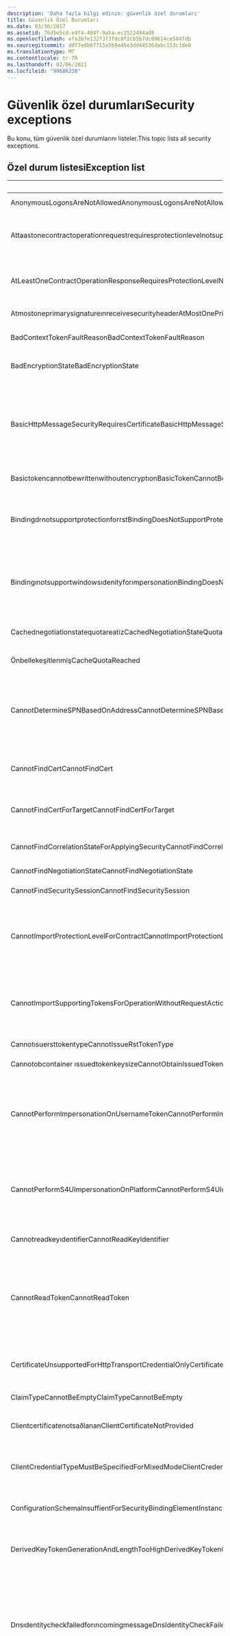 ```yaml
---
description: 'Daha fazla bilgi edinin: güvenlik özel durumları'
title: Güvenlik Özel Durumları
ms.date: 03/30/2017
ms.assetid: 76d5e5cd-e4f4-404f-9a5a-ec3522494ad8
ms.openlocfilehash: efa3b7e132f3f3fdc8f2cb5b7dc09614ce584fdb
ms.sourcegitcommit: ddf7edb67715a5b9a45e3dd44536dabc153c1de0
ms.translationtype: MT
ms.contentlocale: tr-TR
ms.lasthandoff: 02/06/2021
ms.locfileid: "99686238"
---
```

# <a name="security-exceptions"></a><span data-ttu-id="b41f9-103">Güvenlik özel durumları</span><span class="sxs-lookup"><span data-stu-id="b41f9-103">Security exceptions</span></span>

<span data-ttu-id="b41f9-104">Bu konu, tüm güvenlik özel durumlarını listeler.</span><span class="sxs-lookup"><span data-stu-id="b41f9-104">This topic lists all security exceptions.</span></span>

## <a name="exception-list"></a><span data-ttu-id="b41f9-105">Özel durum listesi</span><span class="sxs-lookup"><span data-stu-id="b41f9-105">Exception list</span></span>

|<span data-ttu-id="b41f9-106">Kaynak kodu</span><span class="sxs-lookup"><span data-stu-id="b41f9-106">Resource Code</span></span>|<span data-ttu-id="b41f9-107">Kaynak dizesi</span><span class="sxs-lookup"><span data-stu-id="b41f9-107">Resource String</span></span>|
|-------------------|---------------------|
|<span data-ttu-id="b41f9-108">AnonymousLogonsAreNotAllowed</span><span class="sxs-lookup"><span data-stu-id="b41f9-108">AnonymousLogonsAreNotAllowed</span></span>|<span data-ttu-id="b41f9-109">Hizmet, anonim olarak oturum açmaya izin vermez.</span><span class="sxs-lookup"><span data-stu-id="b41f9-109">The service does not allow you to log on anonymously.</span></span>|
|<span data-ttu-id="b41f9-110">Attaastonecontractoperationrequestrequiresprotectionlevelnotsupportedbybinding</span><span class="sxs-lookup"><span data-stu-id="b41f9-110">AtLeastOneContractOperationRequestRequiresProtectionLevelNotSupportedByBinding</span></span>|<span data-ttu-id="b41f9-111">İstek iletisinin korunması gerekir.</span><span class="sxs-lookup"><span data-stu-id="b41f9-111">The request message must be protected.</span></span> <span data-ttu-id="b41f9-112">Bu, belirtilen sözleşmenin bir işlemi için gereklidir.</span><span class="sxs-lookup"><span data-stu-id="b41f9-112">This is required by an operation of the specified contract.</span></span> <span data-ttu-id="b41f9-113">Korumanın belirtilen bağlama tarafından sağlanması gerekir.</span><span class="sxs-lookup"><span data-stu-id="b41f9-113">The protection must be provided by the specified binding.</span></span>|
|<span data-ttu-id="b41f9-114">AtLeastOneContractOperationResponseRequiresProtectionLevelNotSupportedByBinding</span><span class="sxs-lookup"><span data-stu-id="b41f9-114">AtLeastOneContractOperationResponseRequiresProtectionLevelNotSupportedByBinding</span></span>|<span data-ttu-id="b41f9-115">Yanıt iletisinin korunması gerekir.</span><span class="sxs-lookup"><span data-stu-id="b41f9-115">The response message must be protected.</span></span> <span data-ttu-id="b41f9-116">Bu, belirtilen sözleşmenin bir işlemi için gereklidir.</span><span class="sxs-lookup"><span data-stu-id="b41f9-116">This is required by an operation of the specified contract.</span></span> <span data-ttu-id="b41f9-117">Korumanın belirtilen bağlama tarafından sağlanması gerekir.</span><span class="sxs-lookup"><span data-stu-id="b41f9-117">The protection must be provided by the specified binding.</span></span>|
|<span data-ttu-id="b41f9-118">Atmostoneprimarysignatureınreceivesecurityheader</span><span class="sxs-lookup"><span data-stu-id="b41f9-118">AtMostOnePrimarySignatureInReceiveSecurityHeader</span></span>|<span data-ttu-id="b41f9-119">Güvenlik üstbilgisinde yalnızca bir birincil imzaya izin verilir.</span><span class="sxs-lookup"><span data-stu-id="b41f9-119">Only one primary signature is allowed in a security header.</span></span>|
|<span data-ttu-id="b41f9-120">BadContextTokenFaultReason</span><span class="sxs-lookup"><span data-stu-id="b41f9-120">BadContextTokenFaultReason</span></span>|<span data-ttu-id="b41f9-121">Güvenlik bağlamı belirtecinin geçerlilik aşımına uğradı veya geçersiz.</span><span class="sxs-lookup"><span data-stu-id="b41f9-121">The security context token expired or is not valid.</span></span> <span data-ttu-id="b41f9-122">İleti işlenmedi.</span><span class="sxs-lookup"><span data-stu-id="b41f9-122">The message was not processed.</span></span>|
|<span data-ttu-id="b41f9-123">BadEncryptionState</span><span class="sxs-lookup"><span data-stu-id="b41f9-123">BadEncryptionState</span></span>|<span data-ttu-id="b41f9-124">EncryptedData veya EncryptedKey, bu işlem için geçersiz bir durumda.</span><span class="sxs-lookup"><span data-stu-id="b41f9-124">The EncryptedData or EncryptedKey is in an invalid state for this operation.</span></span>|
|<span data-ttu-id="b41f9-125">BasicHttpMessageSecurityRequiresCertificate</span><span class="sxs-lookup"><span data-stu-id="b41f9-125">BasicHttpMessageSecurityRequiresCertificate</span></span>|<span data-ttu-id="b41f9-126">BasicHttp bağlaması, güvenli iletiler için BasicHttpBinding. Security. Message. ClientCredentialType 'ın BasicHttpMessageCredentialType. Certificate kimlik bilgisi türüne eşit olmasını gerektirir.</span><span class="sxs-lookup"><span data-stu-id="b41f9-126">BasicHttp binding requires that BasicHttpBinding.Security.Message.ClientCredentialType be equivalent to the BasicHttpMessageCredentialType.Certificate credential type for secure messages.</span></span> <span data-ttu-id="b41f9-127">Kullanıcı adı kimlik bilgileri için Transport veya TransportWithMessageCredential güvenliği ' ni seçin.</span><span class="sxs-lookup"><span data-stu-id="b41f9-127">Select Transport or TransportWithMessageCredential security for UserName credentials.</span></span>|
|<span data-ttu-id="b41f9-128">Basictokencannotbewrittenwithoutencryptıon</span><span class="sxs-lookup"><span data-stu-id="b41f9-128">BasicTokenCannotBeWrittenWithoutEncryption</span></span>|<span data-ttu-id="b41f9-129">Temel belirteç şifrelenmeden yazılamaz.</span><span class="sxs-lookup"><span data-stu-id="b41f9-129">The basic token cannot be written without encryption.</span></span>|
|<span data-ttu-id="b41f9-130">Bindingdrnotsupportprotectionforrst</span><span class="sxs-lookup"><span data-stu-id="b41f9-130">BindingDoesNotSupportProtectionForRst</span></span>|<span data-ttu-id="b41f9-131">Belirtilen sözleşme için belirtilen bağlama SecureConversation ile yapılandırılmış, ancak kimlik doğrulama modu istek/yanıt tabanlı bütünlüğü ve anlaşma için gereken gizliliği sağlayamıyor.</span><span class="sxs-lookup"><span data-stu-id="b41f9-131">The specified binding for the specified contract is configured with SecureConversation, but the authentication mode is not able to provide the request/reply-based integrity and confidentiality required for the negotiation.</span></span>|
|<span data-ttu-id="b41f9-132">Bindingınotsupportwindowsıdenityforımpersonation</span><span class="sxs-lookup"><span data-stu-id="b41f9-132">BindingDoesNotSupportWindowsIdenityForImpersonation</span></span>|<span data-ttu-id="b41f9-133">Belirtilen sözleşme işlemi otomatik kimliğe bürünme için Windows kimliği gerektirir.</span><span class="sxs-lookup"><span data-stu-id="b41f9-133">The specified contract operation requires Windows identity for automatic impersonation.</span></span> <span data-ttu-id="b41f9-134">Çağrıyı temsil eden bir Windows kimliği belirtilen sözleşme için belirtilen bağlama tarafından sağlanmadı.</span><span class="sxs-lookup"><span data-stu-id="b41f9-134">A Windows identity that represents the caller is not provided by the specified binding for the specified contract.</span></span>|
|<span data-ttu-id="b41f9-135">Cachednegotiationstatequotareatiz</span><span class="sxs-lookup"><span data-stu-id="b41f9-135">CachedNegotiationStateQuotaReached</span></span>|<span data-ttu-id="b41f9-136">Belirtilen kapasiteye ulaşıldığından hizmet, anlaşma durumunu önbelleğe alamaz.</span><span class="sxs-lookup"><span data-stu-id="b41f9-136">The service cannot cache the negotiation state as the specified capacity has been reached.</span></span> <span data-ttu-id="b41f9-137">İsteği yeniden deneyin.</span><span class="sxs-lookup"><span data-stu-id="b41f9-137">Retry the request.</span></span>|
|<span data-ttu-id="b41f9-138">Önbellekeşitlenmiş</span><span class="sxs-lookup"><span data-stu-id="b41f9-138">CacheQuotaReached</span></span>|<span data-ttu-id="b41f9-139">Öğe eklenemiyor.</span><span class="sxs-lookup"><span data-stu-id="b41f9-139">The item cannot be added.</span></span> <span data-ttu-id="b41f9-140">En büyük önbellek boyutu belirtilir.</span><span class="sxs-lookup"><span data-stu-id="b41f9-140">The maximum cache size is specified.</span></span>|
|<span data-ttu-id="b41f9-141">CannotDetermineSPNBasedOnAddress</span><span class="sxs-lookup"><span data-stu-id="b41f9-141">CannotDetermineSPNBasedOnAddress</span></span>|<span data-ttu-id="b41f9-142">İstemci, SspiNegotiation/Kerberos amacıyla belirtilen hedef adresteki kimliğe göre hizmet asıl adını belirleyemiyor.</span><span class="sxs-lookup"><span data-stu-id="b41f9-142">Client cannot determine the Service Principal Name based on the identity in the specified target address for the purpose of SspiNegotiation/Kerberos.</span></span> <span data-ttu-id="b41f9-143">Hedef adres kimliği, bir UPN kimliği (acmedomain \\ \gamze gibi) veya SPN kimliği (konak/bobs-Machine gibi) olmalıdır.</span><span class="sxs-lookup"><span data-stu-id="b41f9-143">The target address identity must be a UPN identity (like acmedomain\\\alice) or SPN identity (like host/bobs-machine).</span></span>|
|<span data-ttu-id="b41f9-144">CannotFindCert</span><span class="sxs-lookup"><span data-stu-id="b41f9-144">CannotFindCert</span></span>|<span data-ttu-id="b41f9-145">Belirtilen arama ölçütleri kullanılarak X. 509.952 sertifikası bulunamıyor: StoreName, StoreLocation, FindType, FindValue.</span><span class="sxs-lookup"><span data-stu-id="b41f9-145">Cannot find the X.509 certificate using the specified search criteria: StoreName, StoreLocation, FindType, FindValue.</span></span>|
|<span data-ttu-id="b41f9-146">CannotFindCertForTarget</span><span class="sxs-lookup"><span data-stu-id="b41f9-146">CannotFindCertForTarget</span></span>|<span data-ttu-id="b41f9-147">Belirtilen hedef için belirtilen arama ölçütleri kullanılarak X. 509.952 sertifikası bulunamıyor: StoreName, StoreLocation, FindType, FindValue.</span><span class="sxs-lookup"><span data-stu-id="b41f9-147">Cannot find The X.509 certificate using the specified search criteria: StoreName, StoreLocation, FindType, FindValue for the specified target.</span></span>|
|<span data-ttu-id="b41f9-148">CannotFindCorrelationStateForApplyingSecurity</span><span class="sxs-lookup"><span data-stu-id="b41f9-148">CannotFindCorrelationStateForApplyingSecurity</span></span>|<span data-ttu-id="b41f9-149">Yanıtlayanın yanıt vermesi için güvenlik uygulama bağıntı durumu bulunamıyor.</span><span class="sxs-lookup"><span data-stu-id="b41f9-149">Cannot find the correlation state for applying security to reply at the responder.</span></span>|
|<span data-ttu-id="b41f9-150">CannotFindNegotiationState</span><span class="sxs-lookup"><span data-stu-id="b41f9-150">CannotFindNegotiationState</span></span>|<span data-ttu-id="b41f9-151">Belirtilen bağlam için anlaşma durumu bulunamıyor.</span><span class="sxs-lookup"><span data-stu-id="b41f9-151">Cannot find the negotiation state for the specified context.</span></span>|
|<span data-ttu-id="b41f9-152">CannotFindSecuritySession</span><span class="sxs-lookup"><span data-stu-id="b41f9-152">CannotFindSecuritySession</span></span>|<span data-ttu-id="b41f9-153">Belirtilen KIMLIĞE sahip güvenlik oturumu bulunamıyor.</span><span class="sxs-lookup"><span data-stu-id="b41f9-153">Cannot find the security session with the specified ID.</span></span>|
|<span data-ttu-id="b41f9-154">CannotImportProtectionLevelForContract</span><span class="sxs-lookup"><span data-stu-id="b41f9-154">CannotImportProtectionLevelForContract</span></span>|<span data-ttu-id="b41f9-155">Bir işlemi içeri aktarma ilkesi belirtilen sözleşmeye yönelik bağlamayı içeri aktaramazsınız.</span><span class="sxs-lookup"><span data-stu-id="b41f9-155">The policy to import a process cannot import a binding for the specified contract.</span></span> <span data-ttu-id="b41f9-156">Bağlama için koruma gereksinimleri, anlaşma için önceden içeri aktarılmış bir bağlama ile uyumlu değildir.</span><span class="sxs-lookup"><span data-stu-id="b41f9-156">The protection requirements for the binding are not compatible with a binding already imported for the contract.</span></span> <span data-ttu-id="b41f9-157">Bağlamayı yeniden yapılandırmanız gerekir.</span><span class="sxs-lookup"><span data-stu-id="b41f9-157">You must reconfigure the binding.</span></span>|
|<span data-ttu-id="b41f9-158">CannotImportSupportingTokensForOperationWithoutRequestAction</span><span class="sxs-lookup"><span data-stu-id="b41f9-158">CannotImportSupportingTokensForOperationWithoutRequestAction</span></span>|<span data-ttu-id="b41f9-159">Güvenlik ilkesi içeri aktarılamadı.</span><span class="sxs-lookup"><span data-stu-id="b41f9-159">Security policy import failed.</span></span> <span data-ttu-id="b41f9-160">Güvenlik ilkesi, işlem kapsamında destekleyici belirteç gereksinimlerini içerir.</span><span class="sxs-lookup"><span data-stu-id="b41f9-160">The security policy contains supporting token requirements at the operation scope.</span></span> <span data-ttu-id="b41f9-161">Sözleşme açıklaması, bu işlemle ilişkili istek iletisi için eylemi belirtmiyor.</span><span class="sxs-lookup"><span data-stu-id="b41f9-161">The contract description does not specify the action for the request message associated with this operation.</span></span>|
|<span data-ttu-id="b41f9-162">Cannotısuersttokentype</span><span class="sxs-lookup"><span data-stu-id="b41f9-162">CannotIssueRstTokenType</span></span>|<span data-ttu-id="b41f9-163">Belirteç veya belirtilen tür yapılamıyor.</span><span class="sxs-lookup"><span data-stu-id="b41f9-163">Cannot issue the token or specified type.</span></span>|
|<span data-ttu-id="b41f9-164">Cannotobcontainer ıssuedtokenkeysize</span><span class="sxs-lookup"><span data-stu-id="b41f9-164">CannotObtainIssuedTokenKeySize</span></span>|<span data-ttu-id="b41f9-165">Verilen belirtecin anahtar boyutu belirlenemiyor.</span><span class="sxs-lookup"><span data-stu-id="b41f9-165">Cannot determine the key size of the issued token.</span></span>|
|<span data-ttu-id="b41f9-166">CannotPerformImpersonationOnUsernameToken</span><span class="sxs-lookup"><span data-stu-id="b41f9-166">CannotPerformImpersonationOnUsernameToken</span></span>|<span data-ttu-id="b41f9-167">İstemci belirtecini kullanarak kimliğe bürünme mümkün değildir.</span><span class="sxs-lookup"><span data-stu-id="b41f9-167">Impersonation using the client token is not possible.</span></span> <span data-ttu-id="b41f9-168">Belirtilen sözleşme için belirtilen bağlama, kayıtlı bir üyelik sağlayıcısıyla istemci kimlik doğrulaması için Kullanıcı adı güvenlik belirtecini kullanır.</span><span class="sxs-lookup"><span data-stu-id="b41f9-168">The specified binding for the specified contract uses the Username Security Token for client authentication with a Membership Provider registered.</span></span> <span data-ttu-id="b41f9-169">İstemci için farklı türde bir güvenlik belirteci kullanın.</span><span class="sxs-lookup"><span data-stu-id="b41f9-169">Use a different type of security token for the client.</span></span>|
|<span data-ttu-id="b41f9-170">CannotPerformS4UImpersonationOnPlatform</span><span class="sxs-lookup"><span data-stu-id="b41f9-170">CannotPerformS4UImpersonationOnPlatform</span></span>|<span data-ttu-id="b41f9-171">Belirtilen sözleşme için belirtilen bağlama yalnızca Windows Server 2003 ve Windows 'un daha yeni bir sürümünde kimliğe bürünme özelliğini destekliyor.</span><span class="sxs-lookup"><span data-stu-id="b41f9-171">The specified binding for the specified contract supports impersonation only on Windows Server 2003 and newer version of Windows.</span></span> <span data-ttu-id="b41f9-172">İptal özellikli güvenli konuşma ile SspiNegotiated kimlik doğrulaması ve bağlamayı kullanın.</span><span class="sxs-lookup"><span data-stu-id="b41f9-172">Use SspiNegotiated authentication and a binding with Secure Conversation with cancellation enabled.</span></span>|
|<span data-ttu-id="b41f9-173">Cannotreadkeyıdentifier</span><span class="sxs-lookup"><span data-stu-id="b41f9-173">CannotReadKeyIdentifier</span></span>|<span data-ttu-id="b41f9-174">Belirtilen ad alanı ile belirtilen öğeden KeyIdentifier okunamıyor.</span><span class="sxs-lookup"><span data-stu-id="b41f9-174">Cannot read the KeyIdentifier from the specified element with the specified namespace.</span></span>|
|<span data-ttu-id="b41f9-175">CannotReadToken</span><span class="sxs-lookup"><span data-stu-id="b41f9-175">CannotReadToken</span></span>|<span data-ttu-id="b41f9-176">Belirtilen bir ValueType ile, belirtilen öğeden, BinarySecretSecurityToken için belirtilen ad alanına belirteç okunamıyor.</span><span class="sxs-lookup"><span data-stu-id="b41f9-176">Cannot read the token from the specified element with the specified namespace for BinarySecretSecurityToken, with a specified ValueType.</span></span> <span data-ttu-id="b41f9-177">Bu öğenin geçerli olması bekleniyorsa, güvenliğin belirtilen ad, ad alanı ve değer türü ile belirteçleri kullanması için yapılandırıldığından emin olun.</span><span class="sxs-lookup"><span data-stu-id="b41f9-177">If this element is expected to be valid, ensure that security is configured to consume tokens with the name, namespace and value type specified.</span></span>|
|<span data-ttu-id="b41f9-178">CertificateUnsupportedForHttpTransportCredentialOnly</span><span class="sxs-lookup"><span data-stu-id="b41f9-178">CertificateUnsupportedForHttpTransportCredentialOnly</span></span>|<span data-ttu-id="b41f9-179">Sertifika tabanlı istemci kimlik doğrulaması, TransportCredentialOnly güvenlik modunda desteklenmez.</span><span class="sxs-lookup"><span data-stu-id="b41f9-179">Certificate-based client authentication is not supported in TransportCredentialOnly security mode.</span></span> <span data-ttu-id="b41f9-180">Taşıma güvenliği modunu seçin.</span><span class="sxs-lookup"><span data-stu-id="b41f9-180">Select the Transport security mode.</span></span>|
|<span data-ttu-id="b41f9-181">ClaimTypeCannotBeEmpty</span><span class="sxs-lookup"><span data-stu-id="b41f9-181">ClaimTypeCannotBeEmpty</span></span>|<span data-ttu-id="b41f9-182">ClaimType boş bir dize olamaz.</span><span class="sxs-lookup"><span data-stu-id="b41f9-182">The claimType cannot be an empty string.</span></span>|
|<span data-ttu-id="b41f9-183">Clientcertificatenotsaðlanan</span><span class="sxs-lookup"><span data-stu-id="b41f9-183">ClientCertificateNotProvided</span></span>|<span data-ttu-id="b41f9-184">İstemci sertifikası sağlanmadı.</span><span class="sxs-lookup"><span data-stu-id="b41f9-184">The certificate for the client has not been provided.</span></span> <span data-ttu-id="b41f9-185">Sertifika ClientCredentials veya ServiceCredentials üzerinde ayarlanabilir.</span><span class="sxs-lookup"><span data-stu-id="b41f9-185">The certificate can be set on the ClientCredentials or ServiceCredentials.</span></span>|
|<span data-ttu-id="b41f9-186">ClientCredentialTypeMustBeSpecifiedForMixedMode</span><span class="sxs-lookup"><span data-stu-id="b41f9-186">ClientCredentialTypeMustBeSpecifiedForMixedMode</span></span>|<span data-ttu-id="b41f9-187">ClientCredentialType. None, TransportWithMessageCredential güvenlik modu için geçerli değil.</span><span class="sxs-lookup"><span data-stu-id="b41f9-187">ClientCredentialType.None is not valid for the TransportWithMessageCredential security mode.</span></span> <span data-ttu-id="b41f9-188">Bir kimlik bilgisi türü belirtin veya farklı bir güvenlik modu kullanın.</span><span class="sxs-lookup"><span data-stu-id="b41f9-188">Specify a credential type or use a different security mode.</span></span>|
|<span data-ttu-id="b41f9-189">ConfigurationSchemaInsuffientForSecurityBindingElementInstance</span><span class="sxs-lookup"><span data-stu-id="b41f9-189">ConfigurationSchemaInsuffientForSecurityBindingElementInstance</span></span>|<span data-ttu-id="b41f9-190">Yapılandırma şeması, aşağıdaki güvenlik bağlama öğesinin standart dışı yapılandırmasını anlatmak için yetersiz:</span><span class="sxs-lookup"><span data-stu-id="b41f9-190">The configuration schema is insufficient to describe the non-standard configuration of the following security binding element:</span></span>|
|<span data-ttu-id="b41f9-191">DerivedKeyTokenGenerationAndLengthTooHigh</span><span class="sxs-lookup"><span data-stu-id="b41f9-191">DerivedKeyTokenGenerationAndLengthTooHigh</span></span>|<span data-ttu-id="b41f9-192">Türetilmiş anahtarın belirtilen oluşturma ve uzunluğu, izin verilen en yüksek uzaklıktan büyük bir anahtar türetme uzaklığıyla sonuçlanır.</span><span class="sxs-lookup"><span data-stu-id="b41f9-192">The derived key's specified generation and length result in a key derivation offset that is greater than the maximum offset allowed.</span></span>|
|<span data-ttu-id="b41f9-193">Dnsıdentitycheckfailedforıncomingmessage</span><span class="sxs-lookup"><span data-stu-id="b41f9-193">DnsIdentityCheckFailedForIncomingMessage</span></span>|<span data-ttu-id="b41f9-194">Kimlik denetimi gelen iletide başarısız oldu.</span><span class="sxs-lookup"><span data-stu-id="b41f9-194">The identity check failed for the incoming message.</span></span> <span data-ttu-id="b41f9-195">Uzak uç noktanın beklenen etki alanı adı sistemi (DNS) kimliği belirtildi.</span><span class="sxs-lookup"><span data-stu-id="b41f9-195">The expected domain name system (DNS) identity of the remote endpoint was specified.</span></span> <span data-ttu-id="b41f9-196">Uzak uç nokta, belirtilen etki alanı adı sistemi (DNS) talebini sağladı.</span><span class="sxs-lookup"><span data-stu-id="b41f9-196">The remote endpoint provided the specified domain name system (DNS) claim.</span></span> <span data-ttu-id="b41f9-197">Bu yasal bir uzak uç nokta ise, kanal proxy 'si oluştururken EndpointAddress öğesinin Identity özelliği olarak etki alanı adı sistem kimliğini belirterek sorunu çözebilirsiniz.</span><span class="sxs-lookup"><span data-stu-id="b41f9-197">If this is a legitimate remote endpoint, you can fix the problem by specifying domain name system identity as the identity property of EndpointAddress when creating channel proxy.</span></span>|
|<span data-ttu-id="b41f9-198">Dnsıdentitycheckfailedforoutgoingmessage</span><span class="sxs-lookup"><span data-stu-id="b41f9-198">DnsIdentityCheckFailedForOutgoingMessage</span></span>|<span data-ttu-id="b41f9-199">Kimlik denetimi, giden ileti için başarısız oldu. Uzak uç nokta, belirtilen etki alanı adı sistem kimliğine sahip olmalıdır.</span><span class="sxs-lookup"><span data-stu-id="b41f9-199">The identity check failed for the message that was going out. The remote endpoint should have had the specified domain name system identity.</span></span> <span data-ttu-id="b41f9-200">Uzak uç nokta, etki alanı adı sistemi (DNS) talebini sağladı.</span><span class="sxs-lookup"><span data-stu-id="b41f9-200">The remote endpoint provided the domain name system (DNS) claim.</span></span> <span data-ttu-id="b41f9-201">Bu yasal bir uzak uç nokta ise, kanal proxy 'si oluştururken DNS kimliğini EndpointAddress öğesinin Identity özelliği olarak açıkça belirterek sorunu çözebilirsiniz.</span><span class="sxs-lookup"><span data-stu-id="b41f9-201">If this is a legitimate remote endpoint, you can fix the problem by explicitly specifying DNS identity as the Identity property of EndpointAddress when creating channel proxy.</span></span>|
|<span data-ttu-id="b41f9-202">Duplicateıdınmessagetobedoğrulandı</span><span class="sxs-lookup"><span data-stu-id="b41f9-202">DuplicateIdInMessageToBeVerified</span></span>|<span data-ttu-id="b41f9-203">Belirtilen KIMLIK doğrulama için sağlanan iletide iki kez oluştu.</span><span class="sxs-lookup"><span data-stu-id="b41f9-203">The specified ID occurred twice in the message that is supplied for verification.</span></span>|
|<span data-ttu-id="b41f9-204">EmptyBase64Attribute</span><span class="sxs-lookup"><span data-stu-id="b41f9-204">EmptyBase64Attribute</span></span>|<span data-ttu-id="b41f9-205">Gerekli Base-64 öznitelik adı ve ad alanı için boş bir değer bulundu.</span><span class="sxs-lookup"><span data-stu-id="b41f9-205">An empty value was found for the required base-64 attribute name and namespace.</span></span>|
|<span data-ttu-id="b41f9-206">ExportOfBindingWithAsymmetricAndTransportSecurityNotSupported</span><span class="sxs-lookup"><span data-stu-id="b41f9-206">ExportOfBindingWithAsymmetricAndTransportSecurityNotSupported</span></span>|<span data-ttu-id="b41f9-207">Güvenlik ilkesi dışarı aktarılamadı.</span><span class="sxs-lookup"><span data-stu-id="b41f9-207">Security policy export failed.</span></span> <span data-ttu-id="b41f9-208">Bağlama hem bir AsymmetricSecurityBindingElement hem de güvenli bir aktarım bağlama öğesi içerir.</span><span class="sxs-lookup"><span data-stu-id="b41f9-208">The binding contains both an AsymmetricSecurityBindingElement and a secure transport binding element.</span></span> <span data-ttu-id="b41f9-209">Böyle bir bağlama için ilke dışarı aktarma desteklenmiyor.</span><span class="sxs-lookup"><span data-stu-id="b41f9-209">Policy export for such a binding is not supported.</span></span>|
|<span data-ttu-id="b41f9-210">ExportOfBindingWithSymmetricAndTransportSecurityNotSupported</span><span class="sxs-lookup"><span data-stu-id="b41f9-210">ExportOfBindingWithSymmetricAndTransportSecurityNotSupported</span></span>|<span data-ttu-id="b41f9-211">Güvenlik ilkesi dışarı aktarılamadı.</span><span class="sxs-lookup"><span data-stu-id="b41f9-211">Security policy export failed.</span></span> <span data-ttu-id="b41f9-212">Bağlama hem SymmetricSecurityBindingElement hem de güvenli bir aktarım bağlama öğesi içerir.</span><span class="sxs-lookup"><span data-stu-id="b41f9-212">The binding contains both a SymmetricSecurityBindingElement and a secure transport binding element.</span></span> <span data-ttu-id="b41f9-213">Böyle bir bağlama için ilke dışarı aktarma desteklenmiyor.</span><span class="sxs-lookup"><span data-stu-id="b41f9-213">Policy export for such a binding is not supported.</span></span>|
|<span data-ttu-id="b41f9-214">ExportOfBindingWithTransportSecurityBindingElementAndNoTransportSecurityNotSupported</span><span class="sxs-lookup"><span data-stu-id="b41f9-214">ExportOfBindingWithTransportSecurityBindingElementAndNoTransportSecurityNotSupported</span></span>|<span data-ttu-id="b41f9-215">Güvenlik ilkesi dışarı aktarılamadı.</span><span class="sxs-lookup"><span data-stu-id="b41f9-215">Security policy export failed.</span></span> <span data-ttu-id="b41f9-216">Bağlama bir TransportSecurityBindingElement içeriyor, ancak ITransportTokenAssertionProvider uygulayan bir aktarım bağlama öğesi yok.</span><span class="sxs-lookup"><span data-stu-id="b41f9-216">The binding contains a TransportSecurityBindingElement but no transport binding element that implements ITransportTokenAssertionProvider.</span></span> <span data-ttu-id="b41f9-217">Böyle bir bağlama için ilke dışarı aktarma desteklenmiyor.</span><span class="sxs-lookup"><span data-stu-id="b41f9-217">Policy export for such a binding is not supported.</span></span> <span data-ttu-id="b41f9-218">Bağlamadaki taşıma bağlama öğesinin ITransportTokenAssertionProvider arabirimini uyguladığından emin olun.</span><span class="sxs-lookup"><span data-stu-id="b41f9-218">Make sure the transport binding element in the binding implements the ITransportTokenAssertionProvider interface.</span></span>|
|<span data-ttu-id="b41f9-219">Buluna bulunan Çoğulcert</span><span class="sxs-lookup"><span data-stu-id="b41f9-219">FoundMultipleCerts</span></span>|<span data-ttu-id="b41f9-220">Belirtilen arama ölçütleri kullanılarak birden çok X. 509.952 sertifikası bulundu: StoreName, StoreLocation, FindType, FindValue.</span><span class="sxs-lookup"><span data-stu-id="b41f9-220">Found multiple X.509 certificates using the specified search criteria: StoreName, StoreLocation, FindType, FindValue.</span></span> <span data-ttu-id="b41f9-221">Daha belirli bir bulma değeri sağlayın.</span><span class="sxs-lookup"><span data-stu-id="b41f9-221">Provide a more specific find value.</span></span>|
|<span data-ttu-id="b41f9-222">Buluna bulunan Çoğulcertsfortarget</span><span class="sxs-lookup"><span data-stu-id="b41f9-222">FoundMultipleCertsForTarget</span></span>|<span data-ttu-id="b41f9-223">Belirtilen hedef için belirtilen arama ölçütleri kullanılarak birden çok X. 509.440 sertifikası bulundu: StoreName, StoreLocation, FindType, FindValue.</span><span class="sxs-lookup"><span data-stu-id="b41f9-223">Found multiple X.509 certificates using the specified search criteria: StoreName, StoreLocation, FindType, FindValue for the specified target.</span></span> <span data-ttu-id="b41f9-224">Daha belirli bir bulma değeri sağlayın.</span><span class="sxs-lookup"><span data-stu-id="b41f9-224">Provide a more specific find value.</span></span>|
|<span data-ttu-id="b41f9-225">HeaderDecryptionNotSupportedInWsSecurityJan2004</span><span class="sxs-lookup"><span data-stu-id="b41f9-225">HeaderDecryptionNotSupportedInWsSecurityJan2004</span></span>|<span data-ttu-id="b41f9-226">SecurityVersion. WSSecurityJan2004, üst bilgi şifre çözmeyi desteklemez.</span><span class="sxs-lookup"><span data-stu-id="b41f9-226">SecurityVersion.WSSecurityJan2004 does not support header decryption.</span></span> <span data-ttu-id="b41f9-227">Tam iletiyi şifrelemek için SecurityVersion. WsSecurityXXX2005 ve üstünü kullanın veya aktarım güvenliği kullanın.</span><span class="sxs-lookup"><span data-stu-id="b41f9-227">Use SecurityVersion.WsSecurityXXX2005 and above or use transport security to encrypt the full message.</span></span>|
|<span data-ttu-id="b41f9-228">Identitycheckfailedforıncomingmessage</span><span class="sxs-lookup"><span data-stu-id="b41f9-228">IdentityCheckFailedForIncomingMessage</span></span>|<span data-ttu-id="b41f9-229">Kimlik denetimi gelen iletide başarısız oldu.</span><span class="sxs-lookup"><span data-stu-id="b41f9-229">The identity check failed for the incoming message.</span></span> <span data-ttu-id="b41f9-230">Hedef uç nokta için beklenen kimlik belirtildi.</span><span class="sxs-lookup"><span data-stu-id="b41f9-230">The expected identity is specified for the target endpoint.</span></span>|
|<span data-ttu-id="b41f9-231">Identitycheckfailedforoutgoingmessage</span><span class="sxs-lookup"><span data-stu-id="b41f9-231">IdentityCheckFailedForOutgoingMessage</span></span>|<span data-ttu-id="b41f9-232">Kimlik denetimi giden iletide başarısız oldu.</span><span class="sxs-lookup"><span data-stu-id="b41f9-232">The identity check failed for the outgoing message.</span></span> <span data-ttu-id="b41f9-233">Hedef uç nokta için beklenen kimlik belirtildi.</span><span class="sxs-lookup"><span data-stu-id="b41f9-233">The expected identity is specified for the target endpoint.</span></span>|
|<span data-ttu-id="b41f9-234">IncorrectSpnOrUpnSpecified</span><span class="sxs-lookup"><span data-stu-id="b41f9-234">IncorrectSpnOrUpnSpecified</span></span>|<span data-ttu-id="b41f9-235">Güvenlik desteği sağlayıcısı arabirimi (SSPI) kimlik doğrulaması başarısız oldu.</span><span class="sxs-lookup"><span data-stu-id="b41f9-235">Security Support Provider Interface (SSPI) authentication failed.</span></span> <span data-ttu-id="b41f9-236">Sunucu belirtilen kimliğe sahip bir hesapta çalışmıyor olabilir.</span><span class="sxs-lookup"><span data-stu-id="b41f9-236">The server may not be running in an account with the specified identity.</span></span> <span data-ttu-id="b41f9-237">Sunucu bir hizmet hesabında çalışıyorsa (örneğin, ağ hizmeti), hesabın ServicePrincipalName öğesini sunucu için EndpointAddress öğesinde kimlik olarak belirtin.</span><span class="sxs-lookup"><span data-stu-id="b41f9-237">If the server is running in a service account (Network Service for example), specify the account's ServicePrincipalName as the identity in the EndpointAddress for the server.</span></span> <span data-ttu-id="b41f9-238">Sunucu bir kullanıcı hesabında çalışıyorsa, hesabın UserPrincipalName değerini sunucu için EndpointAddress öğesinde kimlik olarak belirtin.</span><span class="sxs-lookup"><span data-stu-id="b41f9-238">If the server is running in a user account, specify the account's UserPrincipalName as the identity in the EndpointAddress for the server.</span></span>|
|<span data-ttu-id="b41f9-239">Invalidattributeınsignedheader</span><span class="sxs-lookup"><span data-stu-id="b41f9-239">InvalidAttributeInSignedHeader</span></span>|<span data-ttu-id="b41f9-240">Belirtilen imzalı üst bilgi belirtilen özniteliği içeriyor.</span><span class="sxs-lookup"><span data-stu-id="b41f9-240">The specified signed header contains the specified attribute.</span></span> <span data-ttu-id="b41f9-241">Beklenen öznitelik belirtildi.</span><span class="sxs-lookup"><span data-stu-id="b41f9-241">The expected attribute is specified.</span></span>|
|<span data-ttu-id="b41f9-242">Invalidcloseresponseaction</span><span class="sxs-lookup"><span data-stu-id="b41f9-242">InvalidCloseResponseAction</span></span>|<span data-ttu-id="b41f9-243">Belirtilen geçersiz eylemle bir güvenlik oturumu kapatma yanıtı alındı.</span><span class="sxs-lookup"><span data-stu-id="b41f9-243">A security session close response was received with the specified invalid action.</span></span>|
|<span data-ttu-id="b41f9-244">Invalidqname</span><span class="sxs-lookup"><span data-stu-id="b41f9-244">InvalidQName</span></span>|<span data-ttu-id="b41f9-245">QName geçersiz.</span><span class="sxs-lookup"><span data-stu-id="b41f9-245">The QName is invalid.</span></span>|
|<span data-ttu-id="b41f9-246">Invalidrenewresponseaction</span><span class="sxs-lookup"><span data-stu-id="b41f9-246">InvalidRenewResponseAction</span></span>|<span data-ttu-id="b41f9-247">Belirtilen geçersiz eylemle bir güvenlik oturumu yenileme yanıtı alındı.</span><span class="sxs-lookup"><span data-stu-id="b41f9-247">A security session renew response was received with the specified invalid action.</span></span>|
|<span data-ttu-id="b41f9-248">InvalidSspiNegotiation</span><span class="sxs-lookup"><span data-stu-id="b41f9-248">InvalidSspiNegotiation</span></span>|<span data-ttu-id="b41f9-249">Güvenlik desteği sağlayıcısı arabirimi anlaşması başarısız oldu.</span><span class="sxs-lookup"><span data-stu-id="b41f9-249">The Security Support Provider Interface negotiation failed.</span></span>|
|<span data-ttu-id="b41f9-250">IssuerBindingNotPresentInTokenRequirement</span><span class="sxs-lookup"><span data-stu-id="b41f9-250">IssuerBindingNotPresentInTokenRequirement</span></span>|<span data-ttu-id="b41f9-251">Güvenlik belirteci Yöneticisi, güvenli konuşmayı açıklayan belirteç gereksiniminde önyükleme güvenlik bağlama öğesinin belirtilmesini gerektirir.</span><span class="sxs-lookup"><span data-stu-id="b41f9-251">The security token manager requires the bootstrap security binding element to be specified in the token requirement that describes secure conversation.</span></span> <span data-ttu-id="b41f9-252">Belirteç gereksinimi aşağıdaki şekilde belirtilmiştir.</span><span class="sxs-lookup"><span data-stu-id="b41f9-252">The token requirement is specified as follows.</span></span>|
|<span data-ttu-id="b41f9-253">Keylengthmustbemultipleofsekiz</span><span class="sxs-lookup"><span data-stu-id="b41f9-253">KeyLengthMustBeMultipleOfEight</span></span>|<span data-ttu-id="b41f9-254">Belirtilen anahtar uzunluğu simetrik anahtarlar için 8 ' in katı değil.</span><span class="sxs-lookup"><span data-stu-id="b41f9-254">The specified key length is not a multiple of 8 for symmetric keys.</span></span>|
|<span data-ttu-id="b41f9-255">Lsaauthoritynotgörüşülen</span><span class="sxs-lookup"><span data-stu-id="b41f9-255">LsaAuthorityNotContacted</span></span>|<span data-ttu-id="b41f9-256">İç SSL hatası (Ayrıntılar için Win32 durum koduna bakın).</span><span class="sxs-lookup"><span data-stu-id="b41f9-256">Internal SSL error (refer to Win32 status code for details).</span></span> <span data-ttu-id="b41f9-257">Anahtar değişimi yeteneğine sahip olup olmadığını öğrenmek için sunucu sertifikasını kontrol edin.</span><span class="sxs-lookup"><span data-stu-id="b41f9-257">Check the server certificate to determine if it is capable of key exchange.</span></span>|
|<span data-ttu-id="b41f9-258">MaximumPolicyRedirectionsExceeded</span><span class="sxs-lookup"><span data-stu-id="b41f9-258">MaximumPolicyRedirectionsExceeded</span></span>|<span data-ttu-id="b41f9-259">Özyinelemeli ilke getirme sınırına ulaşıldı.</span><span class="sxs-lookup"><span data-stu-id="b41f9-259">The recursive policy fetching limit has been reached.</span></span> <span data-ttu-id="b41f9-260">Federasyon Hizmeti zincirinde bir döngü olup olmadığını kontrol edin.</span><span class="sxs-lookup"><span data-stu-id="b41f9-260">Check to determine if there is a loop in the federation service chain.</span></span>|
|<span data-ttu-id="b41f9-261">Messagepartspecificationmustbesabit</span><span class="sxs-lookup"><span data-stu-id="b41f9-261">MessagePartSpecificationMustBeImmutable</span></span>|<span data-ttu-id="b41f9-262">İleti bölümü belirtiminin ayarlanmadan önce sabit hale getirilmeli.</span><span class="sxs-lookup"><span data-stu-id="b41f9-262">Message part specification must be made constant before being set.</span></span>|
|<span data-ttu-id="b41f9-263">Missingcustomcercertificate Atevalidator</span><span class="sxs-lookup"><span data-stu-id="b41f9-263">MissingCustomCertificateValidator</span></span>|<span data-ttu-id="b41f9-264">X509CertificateValidationMode. Custom, Customcercertificate Atevalidator gerektirir.</span><span class="sxs-lookup"><span data-stu-id="b41f9-264">X509CertificateValidationMode.Custom requires CustomCertificateValidator.</span></span> <span data-ttu-id="b41f9-265">Customcercertificate Atevalidator özelliğini belirtin.</span><span class="sxs-lookup"><span data-stu-id="b41f9-265">Specify the CustomCertificateValidator property.</span></span>|
|<span data-ttu-id="b41f9-266">MissingCustomUserNamePasswordValidator</span><span class="sxs-lookup"><span data-stu-id="b41f9-266">MissingCustomUserNamePasswordValidator</span></span>|<span data-ttu-id="b41f9-267">UserNamePasswordValidationMode. Custom, CustomUserNamePasswordValidator gerektirir.</span><span class="sxs-lookup"><span data-stu-id="b41f9-267">UserNamePasswordValidationMode.Custom requires CustomUserNamePasswordValidator.</span></span> <span data-ttu-id="b41f9-268">CustomUserNamePasswordValidator özelliğini belirtin.</span><span class="sxs-lookup"><span data-stu-id="b41f9-268">Specify the CustomUserNamePasswordValidator property.</span></span>|
|<span data-ttu-id="b41f9-269">MissingMembershipProvider</span><span class="sxs-lookup"><span data-stu-id="b41f9-269">MissingMembershipProvider</span></span>|<span data-ttu-id="b41f9-270">UserNamePasswordValidationMode. MembershipProvider, MembershipProvider gerektirir.</span><span class="sxs-lookup"><span data-stu-id="b41f9-270">UserNamePasswordValidationMode.MembershipProvider requires MembershipProvider.</span></span> <span data-ttu-id="b41f9-271">MembershipProvider özelliğini belirtin.</span><span class="sxs-lookup"><span data-stu-id="b41f9-271">Specify the MembershipProvider property.</span></span>|
|<span data-ttu-id="b41f9-272">Nobinarynesayfaysend</span><span class="sxs-lookup"><span data-stu-id="b41f9-272">NoBinaryNegoToSend</span></span>|<span data-ttu-id="b41f9-273">Diğer tarafa hiçbir ikili anlaşma gönderilmedi.</span><span class="sxs-lookup"><span data-stu-id="b41f9-273">No binary negotiation was sent to the other party.</span></span>|
|<span data-ttu-id="b41f9-274">Noencryptionpartsbelirtti</span><span class="sxs-lookup"><span data-stu-id="b41f9-274">NoEncryptionPartsSpecified</span></span>|<span data-ttu-id="b41f9-275">Belirtilen eyleme sahip iletiler için şifreleme iletisi bölümü belirtilmedi.</span><span class="sxs-lookup"><span data-stu-id="b41f9-275">No encryption message parts were specified for messages with the specified  action.</span></span>|
|<span data-ttu-id="b41f9-276">Nokeyınfoınencrypteditemtofinddecryptingtoken</span><span class="sxs-lookup"><span data-stu-id="b41f9-276">NoKeyInfoInEncryptedItemToFindDecryptingToken</span></span>|<span data-ttu-id="b41f9-277">Şifre çözme belirtecini bulmak için şifrelenen öğede KeyInfo değeri bulunamadı.</span><span class="sxs-lookup"><span data-stu-id="b41f9-277">The KeyInfo value was not found in the encrypted item to find the decrypting token.</span></span>|
|<span data-ttu-id="b41f9-278">NonceLengthTooShort</span><span class="sxs-lookup"><span data-stu-id="b41f9-278">NonceLengthTooShort</span></span>|<span data-ttu-id="b41f9-279">Belirtilen nonce çok kısa.</span><span class="sxs-lookup"><span data-stu-id="b41f9-279">The specified nonce is too short.</span></span> <span data-ttu-id="b41f9-280">Gerekli en düşük nonce uzunluğu 4 bayttır.</span><span class="sxs-lookup"><span data-stu-id="b41f9-280">The minimum required nonce length is 4 bytes.</span></span>|
|<span data-ttu-id="b41f9-281">Nooutgoingendpointaddressavailablefordoıngidentitycheck</span><span class="sxs-lookup"><span data-stu-id="b41f9-281">NoOutgoingEndpointAddressAvailableForDoingIdentityCheck</span></span>|<span data-ttu-id="b41f9-282">Gönderilecek bir iletideki kimliği denetlemek için hiçbir giden EndpointAddress yok.</span><span class="sxs-lookup"><span data-stu-id="b41f9-282">No outgoing EndpointAddress is available to check the identity on a message to be sent.</span></span>|
|<span data-ttu-id="b41f9-283">Nooutgoingendpointaddressavailablefordoıngidentitycheckonreply</span><span class="sxs-lookup"><span data-stu-id="b41f9-283">NoOutgoingEndpointAddressAvailableForDoingIdentityCheckOnReply</span></span>|<span data-ttu-id="b41f9-284">Alınan bir yanıttaki kimliği denetlemek için hiçbir giden EndpointAddress yok.</span><span class="sxs-lookup"><span data-stu-id="b41f9-284">No outgoing EndpointAddress is available to check the identity on a received reply.</span></span>|
|<span data-ttu-id="b41f9-285">NoPartsOfMessageMatchedPartsToSign</span><span class="sxs-lookup"><span data-stu-id="b41f9-285">NoPartsOfMessageMatchedPartsToSign</span></span>|<span data-ttu-id="b41f9-286">Verilen ileti bölümü belirtimiyle eşleşen iletinin bir kısmı olmadığından imza oluşturulmadı.</span><span class="sxs-lookup"><span data-stu-id="b41f9-286">No signature was created because no part of the message matched the supplied message part specification.</span></span>|
|<span data-ttu-id="b41f9-287">NoPrincipalSpecifiedInAuthorizationContext</span><span class="sxs-lookup"><span data-stu-id="b41f9-287">NoPrincipalSpecifiedInAuthorizationContext</span></span>|<span data-ttu-id="b41f9-288">Yetkilendirme bağlamında hiçbir özel asıl belirtilmedi.</span><span class="sxs-lookup"><span data-stu-id="b41f9-288">No custom principal is specified in the authorization context.</span></span>|
|<span data-ttu-id="b41f9-289">NoSignatureAvailableInSecurityHeaderToDoReplayDetection</span><span class="sxs-lookup"><span data-stu-id="b41f9-289">NoSignatureAvailableInSecurityHeaderToDoReplayDetection</span></span>|<span data-ttu-id="b41f9-290">Yeniden yürütme algılaması için nonce sağlamak üzere güvenlik üstbilgisinde imza yok.</span><span class="sxs-lookup"><span data-stu-id="b41f9-290">No signature is available in the security header to provide the nonce for replay detection.</span></span>|
|<span data-ttu-id="b41f9-291">Nosignaturepartsbelirtti</span><span class="sxs-lookup"><span data-stu-id="b41f9-291">NoSignaturePartsSpecified</span></span>|<span data-ttu-id="b41f9-292">Belirtilen eyleme sahip iletiler için imza iletisi bölümü belirtilmedi.</span><span class="sxs-lookup"><span data-stu-id="b41f9-292">No signature message parts were specified for messages with the specified  action.</span></span>|
|<span data-ttu-id="b41f9-293">NoSigningTokenAvailableToDoIncomingIdentityCheck</span><span class="sxs-lookup"><span data-stu-id="b41f9-293">NoSigningTokenAvailableToDoIncomingIdentityCheck</span></span>|<span data-ttu-id="b41f9-294">Gelen kimlik denetimi yapmak için imzalama belirteci yok.</span><span class="sxs-lookup"><span data-stu-id="b41f9-294">No signing token is available to do an incoming identity check.</span></span>|
|<span data-ttu-id="b41f9-295">NoTimestampAvailableInSecurityHeaderToDoReplayDetection</span><span class="sxs-lookup"><span data-stu-id="b41f9-295">NoTimestampAvailableInSecurityHeaderToDoReplayDetection</span></span>|<span data-ttu-id="b41f9-296">Güvenlik üstbilgisinde yeniden yürütme algılaması yapacak zaman damgası yok.</span><span class="sxs-lookup"><span data-stu-id="b41f9-296">No timestamp is available in the security header to do replay detection.</span></span>|
|<span data-ttu-id="b41f9-297">NoTransportTokenAssertionProvided</span><span class="sxs-lookup"><span data-stu-id="b41f9-297">NoTransportTokenAssertionProvided</span></span>|<span data-ttu-id="b41f9-298">Güvenlik ilkesi uzmanı başarısız oldu.</span><span class="sxs-lookup"><span data-stu-id="b41f9-298">The security policy expert failed.</span></span> <span data-ttu-id="b41f9-299">Belirtilen tür için belirtilen taşıma belirteci onayı, SP: TransportBinding güvenlik ilkesi onayını dahil etmek için bir taşıma belirteci onayı oluşturmadı.</span><span class="sxs-lookup"><span data-stu-id="b41f9-299">The provided transport token assertion of the specified type did not create a transport token assertion to include the sp:TransportBinding security policy assertion.</span></span>|
|<span data-ttu-id="b41f9-300">OnlyOneOfEncryptedKeyOrSymmetricBindingCanBeSelected</span><span class="sxs-lookup"><span data-stu-id="b41f9-300">OnlyOneOfEncryptedKeyOrSymmetricBindingCanBeSelected</span></span>|<span data-ttu-id="b41f9-301">Simetrik güvenlik protokolü, simetrik bir belirteç sağlayıcısıyla, simetrik bir belirteç kimlik doğrulayıcısı veya asimetrik belirteç sağlayıcısıyla yapılandırılabilir.</span><span class="sxs-lookup"><span data-stu-id="b41f9-301">The symmetric security protocol can either be configured with a symmetric token provider and a symmetric token authenticator or an asymmetric token provider.</span></span> <span data-ttu-id="b41f9-302">Her ikisiyle de yapılandırılamaz.</span><span class="sxs-lookup"><span data-stu-id="b41f9-302">It cannot be configured with both.</span></span>|
|<span data-ttu-id="b41f9-303">OperationCannotBeDoneOnReceiverSideSecurityHeaders</span><span class="sxs-lookup"><span data-stu-id="b41f9-303">OperationCannotBeDoneOnReceiverSideSecurityHeaders</span></span>|<span data-ttu-id="b41f9-304">Bu işlem, alıcı güvenlik üst bilgilerinde yapılamaz.</span><span class="sxs-lookup"><span data-stu-id="b41f9-304">This operation cannot be done on the receiver security headers.</span></span>|
|<span data-ttu-id="b41f9-305">OperationDoesNotAllowImpersonation</span><span class="sxs-lookup"><span data-stu-id="b41f9-305">OperationDoesNotAllowImpersonation</span></span>|<span data-ttu-id="b41f9-306">Belirtilen ad ve ad alanı ile sözleşmeye ait olan belirtilen hizmet işlemi, kimliğe bürünmeye izin vermiyor.</span><span class="sxs-lookup"><span data-stu-id="b41f9-306">The specified service operation that belongs to the contract with the specified name and the namespace does not allow impersonation.</span></span>|
|<span data-ttu-id="b41f9-307">PolicyRequiresConfidentialityWithoutIntegrity</span><span class="sxs-lookup"><span data-stu-id="b41f9-307">PolicyRequiresConfidentialityWithoutIntegrity</span></span>|<span data-ttu-id="b41f9-308">Belirtilen eylem için ileti güvenlik ilkesi, bütünlük olmadan gizliliği gerektirir.</span><span class="sxs-lookup"><span data-stu-id="b41f9-308">Message security policy for the specified action requires confidentiality without integrity.</span></span> <span data-ttu-id="b41f9-309">Bütünlük olmadan gizlilik desteklenmez.</span><span class="sxs-lookup"><span data-stu-id="b41f9-309">Confidentiality without integrity is not supported.</span></span>|
|<span data-ttu-id="b41f9-310">Primarysignatureısrequiredtobeşifrelendi</span><span class="sxs-lookup"><span data-stu-id="b41f9-310">PrimarySignatureIsRequiredToBeEncrypted</span></span>|<span data-ttu-id="b41f9-311">Birincil imza şifrelenmelidir.</span><span class="sxs-lookup"><span data-stu-id="b41f9-311">The primary signature must be encrypted.</span></span>|
|<span data-ttu-id="b41f9-312">PropertySettingErrorOnProtocolFactory</span><span class="sxs-lookup"><span data-stu-id="b41f9-312">PropertySettingErrorOnProtocolFactory</span></span>|<span data-ttu-id="b41f9-313">Belirtilen güvenlik protokolü fabrikasında gerekli olan özellik ayarlı değil veya geçersiz bir değere sahip.</span><span class="sxs-lookup"><span data-stu-id="b41f9-313">The required property on the specified  security protocol factory is not set or has an invalid value.</span></span>|
|<span data-ttu-id="b41f9-314">Protocolfactory, Dnotcreateprotocol</span><span class="sxs-lookup"><span data-stu-id="b41f9-314">ProtocolFactoryCouldNotCreateProtocol</span></span>|<span data-ttu-id="b41f9-315">Protokol fabrikası bir protokol oluşturamıyor.</span><span class="sxs-lookup"><span data-stu-id="b41f9-315">The protocol factory cannot create a protocol.</span></span>|
|<span data-ttu-id="b41f9-316">PublicKeyNotRSA</span><span class="sxs-lookup"><span data-stu-id="b41f9-316">PublicKeyNotRSA</span></span>|<span data-ttu-id="b41f9-317">Ortak anahtar bir RSA anahtarı değil.</span><span class="sxs-lookup"><span data-stu-id="b41f9-317">The public key is not an RSA key.</span></span>|
|<span data-ttu-id="b41f9-318">Requiredmessagepartnotşifrelenmiştir</span><span class="sxs-lookup"><span data-stu-id="b41f9-318">RequiredMessagePartNotEncrypted</span></span>|<span data-ttu-id="b41f9-319">Belirtilen gerekli ileti bölümü şifrelenmedi.</span><span class="sxs-lookup"><span data-stu-id="b41f9-319">The specified required message part was not encrypted.</span></span>|
|<span data-ttu-id="b41f9-320">RequiredMessagePartNotEncryptedNs</span><span class="sxs-lookup"><span data-stu-id="b41f9-320">RequiredMessagePartNotEncryptedNs</span></span>|<span data-ttu-id="b41f9-321">Belirtilen gerekli ileti bölümü şifrelenmedi.</span><span class="sxs-lookup"><span data-stu-id="b41f9-321">The specified required message part was not encrypted.</span></span>|
|<span data-ttu-id="b41f9-322">RequiredMessagePartNotSigned</span><span class="sxs-lookup"><span data-stu-id="b41f9-322">RequiredMessagePartNotSigned</span></span>|<span data-ttu-id="b41f9-323">Belirtilen gerekli ileti bölümü imzalanmadı.</span><span class="sxs-lookup"><span data-stu-id="b41f9-323">The specified required message part was not signed.</span></span>|
|<span data-ttu-id="b41f9-324">RequiredMessagePartNotSignedNs</span><span class="sxs-lookup"><span data-stu-id="b41f9-324">RequiredMessagePartNotSignedNs</span></span>|<span data-ttu-id="b41f9-325">Belirtilen gerekli ileti bölümü imzalanmadı.</span><span class="sxs-lookup"><span data-stu-id="b41f9-325">The specified required message part was not signed.</span></span>|
|<span data-ttu-id="b41f9-326">RequiredSecurityHeaderElementNotSigned</span><span class="sxs-lookup"><span data-stu-id="b41f9-326">RequiredSecurityHeaderElementNotSigned</span></span>|<span data-ttu-id="b41f9-327">Belirtilen KIMLIĞE sahip belirtilen güvenlik üst bilgisi öğesi imzalı olmalıdır.</span><span class="sxs-lookup"><span data-stu-id="b41f9-327">The specified security header element with the specified ID must be signed.</span></span>|
|<span data-ttu-id="b41f9-328">Requiredsecuritytokennotşifrelenmiştir</span><span class="sxs-lookup"><span data-stu-id="b41f9-328">RequiredSecurityTokenNotEncrypted</span></span>|<span data-ttu-id="b41f9-329">Belirtilen ek moduna sahip belirtilen ' güvenlik belirteci şifrelenmelidir.</span><span class="sxs-lookup"><span data-stu-id="b41f9-329">The specified ' security token with the specified attachment mode must be encrypted.</span></span>|
|<span data-ttu-id="b41f9-330">RequiredSecurityTokenNotSigned</span><span class="sxs-lookup"><span data-stu-id="b41f9-330">RequiredSecurityTokenNotSigned</span></span>|<span data-ttu-id="b41f9-331">Belirtilen ek moduna sahip belirtilen güvenlik belirteci imzalı olmalıdır.</span><span class="sxs-lookup"><span data-stu-id="b41f9-331">The specified security token with the specified attachment mode must be signed.</span></span>|
|<span data-ttu-id="b41f9-332">RequiredSignatureMissing yok</span><span class="sxs-lookup"><span data-stu-id="b41f9-332">RequiredSignatureMissing</span></span>|<span data-ttu-id="b41f9-333">İmza, güvenlik üstbilgisinde olmalıdır.</span><span class="sxs-lookup"><span data-stu-id="b41f9-333">The signature must be in the security header.</span></span>|
|<span data-ttu-id="b41f9-334">Talep Suonzı ıemode</span><span class="sxs-lookup"><span data-stu-id="b41f9-334">RequireNonCookieMode</span></span>|<span data-ttu-id="b41f9-335">Belirtilen ad alanıyla belirtilen bağlama, tanımlama bilgisi güvenlik bağlamı belirteçleri verecek şekilde yapılandırılmış.</span><span class="sxs-lookup"><span data-stu-id="b41f9-335">The specified binding with the specified namespace is configured to issue cookie security context tokens.</span></span> <span data-ttu-id="b41f9-336">COM+ Tümleştirme Hizmetleri, tanımlama bilgisi güvenlik bağlamı belirteçlerini desteklemez.</span><span class="sxs-lookup"><span data-stu-id="b41f9-336">COM+ Integration services does not support cookie security context tokens.</span></span>|
|<span data-ttu-id="b41f9-337">RevertingPrivilegeFailed</span><span class="sxs-lookup"><span data-stu-id="b41f9-337">RevertingPrivilegeFailed</span></span>|<span data-ttu-id="b41f9-338">Geri alma işlemi belirtilen özel durumla başarısız oldu.</span><span class="sxs-lookup"><span data-stu-id="b41f9-338">The reverting operation failed with the specified exception.</span></span>|
|<span data-ttu-id="b41f9-339">Rstradoğrulayıcısının Catoryanlýþ</span><span class="sxs-lookup"><span data-stu-id="b41f9-339">RSTRAuthenticatorIncorrect</span></span>|<span data-ttu-id="b41f9-340">RequestSecurityTokenResponse CombinedHash yanlış.</span><span class="sxs-lookup"><span data-stu-id="b41f9-340">The RequestSecurityTokenResponse CombinedHash is incorrect.</span></span>|
|<span data-ttu-id="b41f9-341">Secure, bir uyarı Notallowedfaultreason</span><span class="sxs-lookup"><span data-stu-id="b41f9-341">SecureConversationCancelNotAllowedFaultReason</span></span>|<span data-ttu-id="b41f9-342">Bağlama tarafından güvenli konuşma iptaline izin verilmiyor.</span><span class="sxs-lookup"><span data-stu-id="b41f9-342">A secure conversation cancellation is not allowed by the binding.</span></span>|
|<span data-ttu-id="b41f9-343">Securesestiondriverversionyok Notsupportsession</span><span class="sxs-lookup"><span data-stu-id="b41f9-343">SecureConversationDriverVersionDoesNotSupportSession</span></span>|<span data-ttu-id="b41f9-344">Yapılandırılmış SecureConversation sürümü oturumları desteklemiyor.</span><span class="sxs-lookup"><span data-stu-id="b41f9-344">The configured SecureConversation version does not support sessions.</span></span> <span data-ttu-id="b41f9-345">WSSecureConversationFeb2005 veya üstünü kullanın.</span><span class="sxs-lookup"><span data-stu-id="b41f9-345">Use WSSecureConversationFeb2005 or above.</span></span>|
|<span data-ttu-id="b41f9-346">Securesestionrequiredbyreliableoturumu</span><span class="sxs-lookup"><span data-stu-id="b41f9-346">SecureConversationRequiredByReliableSession</span></span>|<span data-ttu-id="b41f9-347">Güvenli konuşma olmadan güvenilir bir oturum kurulamıyor.</span><span class="sxs-lookup"><span data-stu-id="b41f9-347">Cannot establish a reliable session without secure conversation.</span></span> <span data-ttu-id="b41f9-348">Güvenli konuşmayı etkinleştirin.</span><span class="sxs-lookup"><span data-stu-id="b41f9-348">Enable secure conversation.</span></span>|
|<span data-ttu-id="b41f9-349">SecurityAuditFailToLoadDll</span><span class="sxs-lookup"><span data-stu-id="b41f9-349">SecurityAuditFailToLoadDll</span></span>|<span data-ttu-id="b41f9-350">Belirtilen dinamik bağlantı kitaplığı (dll) yüklenemedi.</span><span class="sxs-lookup"><span data-stu-id="b41f9-350">The specified dynamic link library (dll) failed to load.</span></span>|
|<span data-ttu-id="b41f9-351">SecurityAuditNotSupportedOnChannelFactory</span><span class="sxs-lookup"><span data-stu-id="b41f9-351">SecurityAuditNotSupportedOnChannelFactory</span></span>|<span data-ttu-id="b41f9-352">SecurityAuditBehavior, kanal fabrikası üzerinde desteklenmez.</span><span class="sxs-lookup"><span data-stu-id="b41f9-352">SecurityAuditBehavior is not supported on the channel factory.</span></span>|
|<span data-ttu-id="b41f9-353">SecurityAuditPlatformNotSupported</span><span class="sxs-lookup"><span data-stu-id="b41f9-353">SecurityAuditPlatformNotSupported</span></span>|<span data-ttu-id="b41f9-354">Denetim iletilerinin güvenlik günlüğüne yazılması, geçerli platform tarafından desteklenmez.</span><span class="sxs-lookup"><span data-stu-id="b41f9-354">Writing audit messages to the Security log is not supported by the current platform.</span></span> <span data-ttu-id="b41f9-355">Denetim iletilerini uygulama günlüğüne yazmanız gerekir.</span><span class="sxs-lookup"><span data-stu-id="b41f9-355">You must write audit messages to the Application log.</span></span>|
|<span data-ttu-id="b41f9-356">SecurityBindingElementCannotBeExpressedInConfig</span><span class="sxs-lookup"><span data-stu-id="b41f9-356">SecurityBindingElementCannotBeExpressedInConfig</span></span>|<span data-ttu-id="b41f9-357">Uç nokta için bir güvenlik ilkesi içeri aktarıldı.</span><span class="sxs-lookup"><span data-stu-id="b41f9-357">A security policy was imported for the endpoint.</span></span> <span data-ttu-id="b41f9-358">Güvenlik ilkesi, bir Windows Communication Foundation yapılandırmasında gösterilemeyecek gereksinimleri içerir.</span><span class="sxs-lookup"><span data-stu-id="b41f9-358">The security policy contains requirements that cannot be represented in a Windows Communication Foundation configuration.</span></span> <span data-ttu-id="b41f9-359">Oluşturulan yapılandırma dosyasında gerekli olan SecurityBindingElement parametreleri hakkında bir açıklama bulun.</span><span class="sxs-lookup"><span data-stu-id="b41f9-359">Look for a comment about the SecurityBindingElement parameters that are required in the configuration file that was generated.</span></span> <span data-ttu-id="b41f9-360">Kodla doğru bağlama öğesini oluşturun.</span><span class="sxs-lookup"><span data-stu-id="b41f9-360">Create the correct binding element with code.</span></span> <span data-ttu-id="b41f9-361">Yapılandırma dosyasındaki bağlama yapılandırması güvenli değil.</span><span class="sxs-lookup"><span data-stu-id="b41f9-361">The binding configuration that is in the configuration file is not secure.</span></span>|
|<span data-ttu-id="b41f9-362">SecurityBindingSupportsOneWayOnly</span><span class="sxs-lookup"><span data-stu-id="b41f9-362">SecurityBindingSupportsOneWayOnly</span></span>|<span data-ttu-id="b41f9-363">Belirtilen sözleşme için belirtilen bağlamanın SecurityBinding 'i yalnızca OneWay işlemini destekliyor.</span><span class="sxs-lookup"><span data-stu-id="b41f9-363">The SecurityBinding for the specified binding for the specified contract only supports the OneWay operation.</span></span>|
|<span data-ttu-id="b41f9-364">SecurityContextDoesNotAllowImpersonation</span><span class="sxs-lookup"><span data-stu-id="b41f9-364">SecurityContextDoesNotAllowImpersonation</span></span>|<span data-ttu-id="b41f9-365">Kimliğe bürünme işlemi, belirtilen eyleme sahip istek iletisinden alınan Ultıtereceiver rolü için SecurityContext bir Windows kimliğiyle eşlenmediğinden başlatılamıyor.</span><span class="sxs-lookup"><span data-stu-id="b41f9-365">Cannot start impersonation because the SecurityContext for the UltimateReceiver role from the request message with the specified action is not mapped to a Windows identity.</span></span>|
|<span data-ttu-id="b41f9-366">SecurityListenerClosing</span><span class="sxs-lookup"><span data-stu-id="b41f9-366">SecurityListenerClosing</span></span>|<span data-ttu-id="b41f9-367">Bu, kapatıldığı için yeni güvenli konuşmaları kabul etmiyor.</span><span class="sxs-lookup"><span data-stu-id="b41f9-367">The listener is not accepting new secure conversations because it is closing.</span></span>|
|<span data-ttu-id="b41f9-368">SecurityListenerClosingFaultReason</span><span class="sxs-lookup"><span data-stu-id="b41f9-368">SecurityListenerClosingFaultReason</span></span>|<span data-ttu-id="b41f9-369">Sunucu, kapatıldığı için şu anda yeni güvenli konuşmaları kabul etmiyor.</span><span class="sxs-lookup"><span data-stu-id="b41f9-369">The server is not accepting new secure conversations currently because it is closing.</span></span> <span data-ttu-id="b41f9-370">Lütfen daha sonra yeniden deneyin.</span><span class="sxs-lookup"><span data-stu-id="b41f9-370">Please retry later.</span></span>|
|<span data-ttu-id="b41f9-371">SecurityProtocolFactoryShouldBeSetBeforeThisOperation</span><span class="sxs-lookup"><span data-stu-id="b41f9-371">SecurityProtocolFactoryShouldBeSetBeforeThisOperation</span></span>|<span data-ttu-id="b41f9-372">Güvenlik protokolü fabrikası, bu işlem gerçekleştirilmeden önce ayarlanmalıdır.</span><span class="sxs-lookup"><span data-stu-id="b41f9-372">The security protocol factory must be set before this operation is performed.</span></span>|
|<span data-ttu-id="b41f9-373">SecuritySessionAbortedFaultReason</span><span class="sxs-lookup"><span data-stu-id="b41f9-373">SecuritySessionAbortedFaultReason</span></span>|<span data-ttu-id="b41f9-374">Güvenlik oturumu sonlandırıldı.</span><span class="sxs-lookup"><span data-stu-id="b41f9-374">The security session was terminated.</span></span> <span data-ttu-id="b41f9-375">Bu, oturumda çok uzun süredir hiçbir iletinin alınamadığı için olabilir.</span><span class="sxs-lookup"><span data-stu-id="b41f9-375">This may be because no messages were received on the session for too long.</span></span>|
|<span data-ttu-id="b41f9-376">SecuritySessionKeyIsStale</span><span class="sxs-lookup"><span data-stu-id="b41f9-376">SecuritySessionKeyIsStale</span></span>|<span data-ttu-id="b41f9-377">Uygulama iletilerinin güvenliğini sağlamak için oturum anahtarı yenilenmelidir.</span><span class="sxs-lookup"><span data-stu-id="b41f9-377">The session key must be renewed before it can secure application messages.</span></span>|
|<span data-ttu-id="b41f9-378">Securitysessionlimitulaşıldı</span><span class="sxs-lookup"><span data-stu-id="b41f9-378">SecuritySessionLimitReached</span></span>|<span data-ttu-id="b41f9-379">Güvenlik oturumu oluşturulamıyor.</span><span class="sxs-lookup"><span data-stu-id="b41f9-379">Cannot create a security session.</span></span> <span data-ttu-id="b41f9-380">Daha sonra yeniden deneyin.</span><span class="sxs-lookup"><span data-stu-id="b41f9-380">Retry later.</span></span>|
|<span data-ttu-id="b41f9-381">SecuritySessionNotPending</span><span class="sxs-lookup"><span data-stu-id="b41f9-381">SecuritySessionNotPending</span></span>|<span data-ttu-id="b41f9-382">Belirtilen KIMLIĞE sahip bir güvenlik oturumu beklemede değil.</span><span class="sxs-lookup"><span data-stu-id="b41f9-382">No security session with the specified ID is pending.</span></span>|
|<span data-ttu-id="b41f9-383">Securitytokenparametershasincompatibleary ıonmode</span><span class="sxs-lookup"><span data-stu-id="b41f9-383">SecurityTokenParametersHasIncompatibleInclusionMode</span></span>|<span data-ttu-id="b41f9-384">Belirtilen bağlama, belirtilen uyumsuz güvenlik belirteci ekleme moduna sahip bir güvenlik belirteci parametresiyle yapılandırılmış.</span><span class="sxs-lookup"><span data-stu-id="b41f9-384">The specified binding is configured with a security token parameter that has the specified incompatible security token inclusion mode.</span></span> <span data-ttu-id="b41f9-385">Alternatif bir güvenlik belirteci ekleme modu belirtin.</span><span class="sxs-lookup"><span data-stu-id="b41f9-385">Specify an alternate security token inclusion mode.</span></span>|
|<span data-ttu-id="b41f9-386">Securityversionınotsupportencryptedkeybinding</span><span class="sxs-lookup"><span data-stu-id="b41f9-386">SecurityVersionDoesNotSupportEncryptedKeyBinding</span></span>|<span data-ttu-id="b41f9-387">Belirtilen sözleşme için belirtilen bağlama, EncryptedKeys 'e eklenmemiş başvuruları desteklemeyen uyumsuz bir güvenlik sürümü ile yapılandırıldı.</span><span class="sxs-lookup"><span data-stu-id="b41f9-387">The specified binding for the specified contract has been configured with an incompatible security version that does not support unattached references to EncryptedKeys.</span></span> <span data-ttu-id="b41f9-388">Bağlama için güvenlik sürümü olarak belirtilen değeri veya daha üstünü kullanın.</span><span class="sxs-lookup"><span data-stu-id="b41f9-388">Use the specified value or higher as the security version for the binding.</span></span>|
|<span data-ttu-id="b41f9-389">Securityversionyok Notsupportsignatureconfirmation</span><span class="sxs-lookup"><span data-stu-id="b41f9-389">SecurityVersionDoesNotSupportSignatureConfirmation</span></span>|<span data-ttu-id="b41f9-390">Belirtilen SecurityVersion imza onayını desteklemiyor.</span><span class="sxs-lookup"><span data-stu-id="b41f9-390">The specified SecurityVersion does not support signature confirmation.</span></span> <span data-ttu-id="b41f9-391">Daha sonraki bir SecurityVersion kullanın.</span><span class="sxs-lookup"><span data-stu-id="b41f9-391">Use a later SecurityVersion.</span></span>|
|<span data-ttu-id="b41f9-392">SecurityVersionDoesNotSupportThumbprintX509KeyIdentifierClause</span><span class="sxs-lookup"><span data-stu-id="b41f9-392">SecurityVersionDoesNotSupportThumbprintX509KeyIdentifierClause</span></span>|<span data-ttu-id="b41f9-393">Belirtilen sözleşme için belirtilen bağlama, sertifikanın parmak izi değerini kullanarak X. 509.440 belirteçlerine dış başvuruları desteklemeyen bir güvenlik sürümü ile yapılandırılmış.</span><span class="sxs-lookup"><span data-stu-id="b41f9-393">The specified binding for the specified  contract is configured with a security version that does not support external references to X.509 tokens using the certificate's thumbprint value.</span></span> <span data-ttu-id="b41f9-394">Bağlama için güvenlik sürümü olarak belirtilen değeri veya daha üstünü kullanın.</span><span class="sxs-lookup"><span data-stu-id="b41f9-394">Use the specified value or higher as the security version for the binding.</span></span>|
|<span data-ttu-id="b41f9-395">SenderSideSupportingTokensMustSpecifySecurityTokenParameters</span><span class="sxs-lookup"><span data-stu-id="b41f9-395">SenderSideSupportingTokensMustSpecifySecurityTokenParameters</span></span>|<span data-ttu-id="b41f9-396">Her ileti için destekleme belirteçleriyle birlikte güvenlik belirteci parametrelerinin belirtilmesi gerekir.</span><span class="sxs-lookup"><span data-stu-id="b41f9-396">Security token parameters must be specified with supporting tokens for each message.</span></span>|
|<span data-ttu-id="b41f9-397">Servercertificatenotsaðlanan</span><span class="sxs-lookup"><span data-stu-id="b41f9-397">ServerCertificateNotProvided</span></span>|<span data-ttu-id="b41f9-398">Alıcı sertifikasını sağlamadı.</span><span class="sxs-lookup"><span data-stu-id="b41f9-398">The recipient did not provide its certificate.</span></span> <span data-ttu-id="b41f9-399">Bu sertifika TLS protokolü tarafından gerektirilir.</span><span class="sxs-lookup"><span data-stu-id="b41f9-399">This certificate is required by the TLS protocol.</span></span> <span data-ttu-id="b41f9-400">Her iki tarafın da sertifikalarına erişimi olmalıdır.</span><span class="sxs-lookup"><span data-stu-id="b41f9-400">Both parties must have access to their certificates.</span></span>|
|<span data-ttu-id="b41f9-401">SignatureConfirmationNotSupported</span><span class="sxs-lookup"><span data-stu-id="b41f9-401">SignatureConfirmationNotSupported</span></span>|<span data-ttu-id="b41f9-402">Yapılandırılmış SecurityVersion imza onayını desteklemiyor.</span><span class="sxs-lookup"><span data-stu-id="b41f9-402">The configured SecurityVersion does not support signature confirmation.</span></span> <span data-ttu-id="b41f9-403">WSSecurityXXX2005 veya üstünü kullanın.</span><span class="sxs-lookup"><span data-stu-id="b41f9-403">Use WSSecurityXXX2005 or above.</span></span>|
|<span data-ttu-id="b41f9-404">SignatureConfirmationRequiresRequestReply</span><span class="sxs-lookup"><span data-stu-id="b41f9-404">SignatureConfirmationRequiresRequestReply</span></span>|<span data-ttu-id="b41f9-405">Protokol fabrikası, imza onayı sunmak için Istek/yanıt güvenliğini desteklemelidir.</span><span class="sxs-lookup"><span data-stu-id="b41f9-405">The protocol factory must support Request/Reply security in order to offer signature confirmation.</span></span>|
|<span data-ttu-id="b41f9-406">Tabeturenotexlanted</span><span class="sxs-lookup"><span data-stu-id="b41f9-406">SignatureNotExpected</span></span>|<span data-ttu-id="b41f9-407">Bu ileti için bir imza beklenmiyor.</span><span class="sxs-lookup"><span data-stu-id="b41f9-407">A signature is not expected for this message.</span></span>|
|<span data-ttu-id="b41f9-408">SigningTokenHasNoKeys</span><span class="sxs-lookup"><span data-stu-id="b41f9-408">SigningTokenHasNoKeys</span></span>|<span data-ttu-id="b41f9-409">Belirtilen imzalama belirtecinin anahtarı yok.</span><span class="sxs-lookup"><span data-stu-id="b41f9-409">The specified signing token has no keys.</span></span> <span data-ttu-id="b41f9-410">Güvenlik belirteci, şifreleme işlemleri gerçekleştirmesini gerektiren bir bağlamda kullanılır, ancak belirteç şifreleme anahtarları içermez.</span><span class="sxs-lookup"><span data-stu-id="b41f9-410">The security token is used in a context that requires it to perform cryptographic operations, but the token contains no cryptographic keys.</span></span> <span data-ttu-id="b41f9-411">Belirteç türü şifreleme işlemlerini desteklemiyor ya da belirli belirteç örneği şifreleme anahtarları içermiyor.</span><span class="sxs-lookup"><span data-stu-id="b41f9-411">Either the token type does not support cryptographic operations, or the particular token instance does not contain cryptographic keys.</span></span> <span data-ttu-id="b41f9-412">Şifreli olarak devre dışı bırakılmış belirteç türlerini (örneğin, UserNameSecurityToken) şifreleme işlemleri gerektiren bir bağlamda belirtilmemiş olduğundan emin olmak için yapılandırmanızı denetleyin (örneğin, bir onaylama destekleme belirteci).</span><span class="sxs-lookup"><span data-stu-id="b41f9-412">Check your configuration to ensure that cryptographically disabled token types (for example, UserNameSecurityToken) are not specified in a context that requires cryptographic operations (for example, an endorsing supporting token).</span></span>|
|<span data-ttu-id="b41f9-413">SpnegoImpersonationLevelCannotBeSetToNone</span><span class="sxs-lookup"><span data-stu-id="b41f9-413">SpnegoImpersonationLevelCannotBeSetToNone</span></span>|<span data-ttu-id="b41f9-414">Güvenlik desteği sağlayıcısı arabirimi, ' none ' kimliğe bürünme düzeyini desteklemiyor.</span><span class="sxs-lookup"><span data-stu-id="b41f9-414">The Security Support Provider Interface does not support Impersonation level 'None'.</span></span> <span data-ttu-id="b41f9-415">Tanımlama, kimliğe bürünme veya temsil düzeyini belirtin.</span><span class="sxs-lookup"><span data-stu-id="b41f9-415">Specify Identification, Impersonation or Delegation level.</span></span>|
|<span data-ttu-id="b41f9-416">SslClientCertMustHavePrivateKey</span><span class="sxs-lookup"><span data-stu-id="b41f9-416">SslClientCertMustHavePrivateKey</span></span>|<span data-ttu-id="b41f9-417">Belirtilen sertifika özel bir anahtara sahip olmalıdır.</span><span class="sxs-lookup"><span data-stu-id="b41f9-417">The specified certificate must have a private key.</span></span> <span data-ttu-id="b41f9-418">İşlem, özel anahtar için erişim haklarına sahip olmalıdır.</span><span class="sxs-lookup"><span data-stu-id="b41f9-418">The process must have access rights for the private key.</span></span>|
|<span data-ttu-id="b41f9-419">SslServerCertMustDoKeyExchange</span><span class="sxs-lookup"><span data-stu-id="b41f9-419">SslServerCertMustDoKeyExchange</span></span>|<span data-ttu-id="b41f9-420">Belirtilen sertifika, anahtar değişim yeteneğine sahip bir özel anahtara sahip olmalıdır.</span><span class="sxs-lookup"><span data-stu-id="b41f9-420">The specified certificate must have a private key that is capable of key exchange.</span></span> <span data-ttu-id="b41f9-421">İşlem, özel anahtar için erişim haklarına sahip olmalıdır.</span><span class="sxs-lookup"><span data-stu-id="b41f9-421">The process must have access rights for the private key.</span></span>|
|<span data-ttu-id="b41f9-422">StandardsManagerCannotWriteObject</span><span class="sxs-lookup"><span data-stu-id="b41f9-422">StandardsManagerCannotWriteObject</span></span>|<span data-ttu-id="b41f9-423">Belirteç seri hale getirici belirtilen nesneyi seri hale getirilemez.</span><span class="sxs-lookup"><span data-stu-id="b41f9-423">The token Serializer cannot serialize the specified object.</span></span>  <span data-ttu-id="b41f9-424">Bu özel bir tür ise özel bir serileştirici sağlamanız gerekir.</span><span class="sxs-lookup"><span data-stu-id="b41f9-424">If this is a custom type you must supply a custom serializer.</span></span>|
|<span data-ttu-id="b41f9-425">Timestamphascreationaheadofsüre sonu</span><span class="sxs-lookup"><span data-stu-id="b41f9-425">TimeStampHasCreationAheadOfExpiry</span></span>|<span data-ttu-id="b41f9-426">Oluşturulma zamanı sona erme zamanından daha büyük veya ona eşit olduğundan, güvenlik zaman damgası geçersiz.</span><span class="sxs-lookup"><span data-stu-id="b41f9-426">The security timestamp is invalid because its creation time is greater than or equal to its expiration time.</span></span>|
|<span data-ttu-id="b41f9-427">Timestamphascreationtimeınfuture</span><span class="sxs-lookup"><span data-stu-id="b41f9-427">TimeStampHasCreationTimeInFuture</span></span>|<span data-ttu-id="b41f9-428">Oluşturma süresi gelecekte olduğundan, güvenlik zaman damgası geçersiz.</span><span class="sxs-lookup"><span data-stu-id="b41f9-428">The security timestamp is invalid because its creation time is in the future.</span></span> <span data-ttu-id="b41f9-429">Geçerli saat belirtildi ve izin verilen saat sapması belirtildi.</span><span class="sxs-lookup"><span data-stu-id="b41f9-429">Current time is specified and allowed clock skew is specified.</span></span>|
|<span data-ttu-id="b41f9-430">Timestamphasexpıryıtimeınpast</span><span class="sxs-lookup"><span data-stu-id="b41f9-430">TimeStampHasExpiryTimeInPast</span></span>|<span data-ttu-id="b41f9-431">Sona erme saati geçmişte olduğundan, güvenlik zaman damgası eskimiş.</span><span class="sxs-lookup"><span data-stu-id="b41f9-431">The security timestamp is stale because its expiration time is in the past.</span></span> <span data-ttu-id="b41f9-432">Geçerli saat belirtildi ve izin verilen saat sapması belirtildi.</span><span class="sxs-lookup"><span data-stu-id="b41f9-432">Current time is specified and allowed clock skew is specified.</span></span>|
|<span data-ttu-id="b41f9-433">Timestamp, Createdtoolongönce</span><span class="sxs-lookup"><span data-stu-id="b41f9-433">TimeStampWasCreatedTooLongAgo</span></span>|<span data-ttu-id="b41f9-434">Oluşturma saati geçmişte çok geride olduğundan güvenlik zaman damgası eskimiş.</span><span class="sxs-lookup"><span data-stu-id="b41f9-434">The security timestamp is stale because its creation time is too far back in the past.</span></span> <span data-ttu-id="b41f9-435">Geçerli zaman, en fazla zaman damgası ömrü ve izin verilen saat sapması belirtildi.</span><span class="sxs-lookup"><span data-stu-id="b41f9-435">Current time, maximum timestamp lifetime, and allowed clock skew are specified.</span></span>|
|<span data-ttu-id="b41f9-436">TokenProviderCannotGetTokensForTarget</span><span class="sxs-lookup"><span data-stu-id="b41f9-436">TokenProviderCannotGetTokensForTarget</span></span>|<span data-ttu-id="b41f9-437">Belirteç sağlayıcı belirtilen hedef için belirteçleri alamıyor.</span><span class="sxs-lookup"><span data-stu-id="b41f9-437">The token provider cannot get tokens for the specified target.</span></span>|
|<span data-ttu-id="b41f9-438">Toomanyıssuedsecuritytokenparameters</span><span class="sxs-lookup"><span data-stu-id="b41f9-438">TooManyIssuedSecurityTokenParameters</span></span>|<span data-ttu-id="b41f9-439">Federe güvenlik zincirinin bir bacağı birden çok IssuedSecurityTokenParameters içerir.</span><span class="sxs-lookup"><span data-stu-id="b41f9-439">A leg of the federated security chain contains multiple IssuedSecurityTokenParameters.</span></span> <span data-ttu-id="b41f9-440">Bilgi kartı sistemi her bir baya için yalnızca bir IssuedSecurityTokenParameters destekler.</span><span class="sxs-lookup"><span data-stu-id="b41f9-440">The InfoCard system only supports one IssuedSecurityTokenParameters for each leg.</span></span>|
|<span data-ttu-id="b41f9-441">TransportDoesNotProtectMessage</span><span class="sxs-lookup"><span data-stu-id="b41f9-441">TransportDoesNotProtectMessage</span></span>|<span data-ttu-id="b41f9-442">Belirtilen sözleşme için belirtilen bağlama, aktarım düzeyi bütünlüğü ve gizliliği gerektiren bir kimlik doğrulama modu ile yapılandırılmış.</span><span class="sxs-lookup"><span data-stu-id="b41f9-442">The specified binding for the specified  contract is configured with an authentication mode that requires transport level integrity and confidentiality.</span></span> <span data-ttu-id="b41f9-443">Ancak aktarım, bütünlük ve gizlilik sağlayamaz.</span><span class="sxs-lookup"><span data-stu-id="b41f9-443">However the transport cannot provide integrity and confidentiality.</span></span>|
|<span data-ttu-id="b41f9-444">TrustApr2004DoesNotSupportCertainIssuedTokens</span><span class="sxs-lookup"><span data-stu-id="b41f9-444">TrustApr2004DoesNotSupportCertainIssuedTokens</span></span>|<span data-ttu-id="b41f9-445">WSTrustApr2004, X. 509.440 sertifikaları veya EncryptedKeys vermeyi desteklemez.</span><span class="sxs-lookup"><span data-stu-id="b41f9-445">WSTrustApr2004 does not support issuing X.509 certificates or EncryptedKeys.</span></span> <span data-ttu-id="b41f9-446">WsTrustFeb2005 veya üstünü kullanın.</span><span class="sxs-lookup"><span data-stu-id="b41f9-446">Use WsTrustFeb2005 or above.</span></span>|
|<span data-ttu-id="b41f9-447">Trustdriverversionyok Notsupportsession</span><span class="sxs-lookup"><span data-stu-id="b41f9-447">TrustDriverVersionDoesNotSupportSession</span></span>|<span data-ttu-id="b41f9-448">Yapılandırılan güven sürümü oturumları desteklemez.</span><span class="sxs-lookup"><span data-stu-id="b41f9-448">The configured Trust version does not support sessions.</span></span> <span data-ttu-id="b41f9-449">WSTrustFeb2005 veya üstünü kullanın.</span><span class="sxs-lookup"><span data-stu-id="b41f9-449">Use WSTrustFeb2005 or above.</span></span>|
|<span data-ttu-id="b41f9-450">Unabletocreateiccryptotofromtokenforsignaturedoğrulaması</span><span class="sxs-lookup"><span data-stu-id="b41f9-450">UnableToCreateICryptoFromTokenForSignatureVerification</span></span>|<span data-ttu-id="b41f9-451">İmza doğrulaması için belirtilen belirteçten bir ıcryptoınterface oluşturulamıyor.</span><span class="sxs-lookup"><span data-stu-id="b41f9-451">Cannot create an ICrypto interface from the specified token for signature verification.</span></span>|
|<span data-ttu-id="b41f9-452">UnableToCreateSymmetricAlgorithmFromToken</span><span class="sxs-lookup"><span data-stu-id="b41f9-452">UnableToCreateSymmetricAlgorithmFromToken</span></span>|<span data-ttu-id="b41f9-453">Belirteçten belirtilen simetrik algoritma oluşturulamıyor.</span><span class="sxs-lookup"><span data-stu-id="b41f9-453">Cannot create the specified symmetric algorithm from the token.</span></span>|
|<span data-ttu-id="b41f9-454">UnableToDeriveKeyFromKeyInfoClause</span><span class="sxs-lookup"><span data-stu-id="b41f9-454">UnableToDeriveKeyFromKeyInfoClause</span></span>|<span data-ttu-id="b41f9-455">Belirtilen KeyInfo yan tümcesi, türetmede kullanılabilecek bir simetrik anahtar içermeyen belirtilen belirtece çözümlendi.</span><span class="sxs-lookup"><span data-stu-id="b41f9-455">The specified KeyInfo clause resolved to the specified token, which does not contain a symmetric key that can be used for derivation.</span></span>|
|<span data-ttu-id="b41f9-456">UnableToFindTokenAuthenticator</span><span class="sxs-lookup"><span data-stu-id="b41f9-456">UnableToFindTokenAuthenticator</span></span>|<span data-ttu-id="b41f9-457">Belirtilen belirteç türü için bir belirteç kimlik doğrulayıcısı bulunamıyor.</span><span class="sxs-lookup"><span data-stu-id="b41f9-457">Cannot find a token authenticator for the specified token type.</span></span> <span data-ttu-id="b41f9-458">Bu türün belirteçleri geçerli güvenlik ayarlarına göre kabul edilemez.</span><span class="sxs-lookup"><span data-stu-id="b41f9-458">Tokens of that type cannot be accepted according to current security settings.</span></span>|
|<span data-ttu-id="b41f9-459">Unabletoloadcertificateıdentity</span><span class="sxs-lookup"><span data-stu-id="b41f9-459">UnableToLoadCertificateIdentity</span></span>|<span data-ttu-id="b41f9-460">Yapılandırmada belirtilen X. 509.952 sertifika kimliği yüklenemiyor.</span><span class="sxs-lookup"><span data-stu-id="b41f9-460">Cannot load the X.509 certificate identity specified in the configuration.</span></span>|
|<span data-ttu-id="b41f9-461">UnexpectedEmptyElementExpectingClaim</span><span class="sxs-lookup"><span data-stu-id="b41f9-461">UnexpectedEmptyElementExpectingClaim</span></span>|<span data-ttu-id="b41f9-462">Belirtilen ad alanındaki belirtilen öğe boş ve geçerli bir kimlik talebi belirtmiyor.</span><span class="sxs-lookup"><span data-stu-id="b41f9-462">The specified element from the specified  namespace is empty and does not specify a valid identity claim.</span></span>|
|<span data-ttu-id="b41f9-463">UnknownEncodingInBinarySecurityToken</span><span class="sxs-lookup"><span data-stu-id="b41f9-463">UnknownEncodingInBinarySecurityToken</span></span>|<span data-ttu-id="b41f9-464">İkili güvenlik belirteci okunurken Tanınmayan kodlama oluştu.</span><span class="sxs-lookup"><span data-stu-id="b41f9-464">Unrecognized encoding occurred while reading the binary security token.</span></span>|
|<span data-ttu-id="b41f9-465">Unsecuredmessagefaultalındı</span><span class="sxs-lookup"><span data-stu-id="b41f9-465">UnsecuredMessageFaultReceived</span></span>|<span data-ttu-id="b41f9-466">Diğer taraftan güvenli olmayan veya yanlış bir şekilde güvenli bir hata alındı.</span><span class="sxs-lookup"><span data-stu-id="b41f9-466">An unsecured or incorrectly secured fault was received from the other party.</span></span> <span data-ttu-id="b41f9-467">Hata kodu ve ayrıntı için iç FaultException bölümüne bakın.</span><span class="sxs-lookup"><span data-stu-id="b41f9-467">See the inner FaultException for the fault code and detail.</span></span>|
|<span data-ttu-id="b41f9-468">UnsupportedPasswordType</span><span class="sxs-lookup"><span data-stu-id="b41f9-468">UnsupportedPasswordType</span></span>|<span data-ttu-id="b41f9-469">Belirtilen Kullanıcı adı belirteci, desteklenmeyen bir parola türüne sahip.</span><span class="sxs-lookup"><span data-stu-id="b41f9-469">The specified username token has an unsupported password type.</span></span>|
|<span data-ttu-id="b41f9-470">Unsupportedsecurekonuşma Tionbootstrapprotectionrequirements</span><span class="sxs-lookup"><span data-stu-id="b41f9-470">UnsupportedSecureConversationBootstrapProtectionRequirements</span></span>|<span data-ttu-id="b41f9-471">Güvenlik ilkesi içeri aktarılamıyor.</span><span class="sxs-lookup"><span data-stu-id="b41f9-471">Cannot import the security policy.</span></span> <span data-ttu-id="b41f9-472">Güvenli konuşma önyükleme bağlamasının koruma gereksinimleri desteklenmez.</span><span class="sxs-lookup"><span data-stu-id="b41f9-472">The protection requirements for the secure conversation bootstrap binding are not supported.</span></span> <span data-ttu-id="b41f9-473">Güvenli konuşma önyüklemesi için koruma gereksinimleri hem isteğin hem de yanıtın imzalanmasını ve şifrelenmesini gerektirmelidir.</span><span class="sxs-lookup"><span data-stu-id="b41f9-473">Protection requirements for the secure conversation bootstrap must require both the request and the response to be signed and encrypted.</span></span>|
|<span data-ttu-id="b41f9-474">UnsupportedSecurityPolicyAssertion</span><span class="sxs-lookup"><span data-stu-id="b41f9-474">UnsupportedSecurityPolicyAssertion</span></span>|<span data-ttu-id="b41f9-475">Belirtilen güvenlik ilkesi içeri aktarma sırasında desteklenmeyen bir güvenlik ilkesi onayı algılandı.</span><span class="sxs-lookup"><span data-stu-id="b41f9-475">An unsupported security policy assertion was detected during the specified security policy import.</span></span>|

